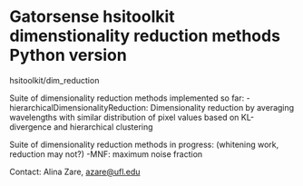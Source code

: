 # Gatorsense hsitoolkit dimenstionality reduction methods Python version
hsitoolkit/dim_reduction

Suite of dimensionality reduction methods implemented so far:
-hierarchicalDimensionalityReduction: Dimensionality reduction by averaging wavelengths with similar distribution of pixel values based on KL-divergence and hierarchical clustering  

Suite of dimensionality reduction methods in progress: (whitening work, reduction may not?)
-MNF: maximum noise fraction

Contact: Alina Zare, azare@ufl.edu
